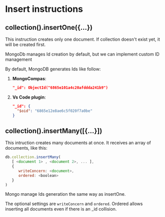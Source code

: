 # Insert instructions

## collection().insertOne({...})

This instruction creates only one document. 
If collection doesn't exist yet, it will be created first.

MongoDb manages Id creation by default, but we can implement custom ID management

By default, MongoDB generates Ids like follow:

1. **MongoCompas**: 
    ```json
    "_id": ObjectId("6865e101a4c20afddda241b9")
    ```
2. **Vs Code plugin**:
    ```json
    "_id": {
      "$oid": "6865e12e8ae6c5f020f7a0be"
    }
    ```

## collection().insertMany([{...}])

This intruction creates many documents at once. It receives an array of documents, like this:

```js
db.collection.insertMany(
   [ <document 1> , <document 2>, ... ],
   {
      writeConcern: <document>,
      ordered: <boolean>
   }
)
```

Mongo manage Ids generation the same way as insertOne.

The optional settings are ```writeConcern``` and ```ordered```. Ordered allows inserting all documents even if there is an _id collision.